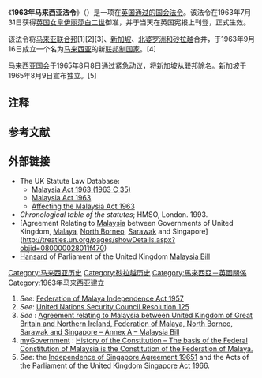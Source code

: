 《**1963年马来西亚法令**》（）是一项在[英国通过的](https://zh.wikipedia.org/wiki/英国 "wikilink")[国会法令](https://zh.wikipedia.org/wiki/国会法令 "wikilink")。该法令在1963年7月31日获得[英国女皇](../Page/英国君主.md "wikilink")[伊丽莎白二世](../Page/伊丽莎白二世.md "wikilink")御准，并于当天在英国宪报上刊登，正式生效。

该法令将[马来亚联合邦](../Page/马来亚联合邦.md "wikilink")\[1\]\[2\]\[3\]、[新加坡](../Page/新加坡.md "wikilink")、[北婆罗洲和](https://zh.wikipedia.org/wiki/沙巴 "wikilink")[砂拉越](../Page/砂拉越.md "wikilink")合并，于1963年9月16日成立一个名为[马来西亚](../Page/马来西亚.md "wikilink")的新[联邦制国家](https://zh.wikipedia.org/wiki/联邦制 "wikilink")。\[4\]

[马来西亚国会](../Page/马来西亚国会.md "wikilink")于1965年8月8日通过紧急动议，将新加坡从联邦除名。新加坡于1965年8月9日宣布独立。\[5\]

## 注释

## 参考文献

## 外部链接

  - The UK Statute Law Database:
      - [Malaysia Act 1963 (1963 C 35)](https://web.archive.org/web/20121114081253/http://www.legislation.gov.uk/ukpga/1963/35/pdfs/ukpga_19630035_en.pdf)
      - [Malaysia Act 1963](http://www.legislation.gov.uk/all?title=malaysia%20act)
      - [Affecting the Malaysia Act 1963](http://www.legislation.gov.uk/changes/affected/ukpga/1963/35)
  - *Chronological table of the statutes*; HMSO, London. 1993.
  - [Agreement Relating to [Malaysia](https://zh.wikipedia.org/wiki/Malaysia "wikilink") between Governments of United Kingdom, [Malaya](https://zh.wikipedia.org/wiki/Federation_of_Malaya "wikilink"), [North Borneo](https://zh.wikipedia.org/wiki/Crown_Colony_of_North_Borneo "wikilink"), [Sarawak](https://zh.wikipedia.org/wiki/Crown_Colony_of_Sarawak "wikilink") and Singapore](http://treaties.un.org/pages/showDetails.aspx?objid=080000028011f470)
  - [Hansard](https://zh.wikipedia.org/wiki/Hansard "wikilink") of Parliament of the United Kingdom [Malaysia Bill](http://hansard.millbanksystems.com/commons/1963/jul/19/malaysia-bill)

[Category:马来西亚历史](https://zh.wikipedia.org/wiki/Category:马来西亚历史 "wikilink") [Category:砂拉越历史](https://zh.wikipedia.org/wiki/Category:砂拉越历史 "wikilink") [Category:馬來西亞－英國關係](https://zh.wikipedia.org/wiki/Category:馬來西亞－英國關係 "wikilink") [Category:1963年马来西亚建立](https://zh.wikipedia.org/wiki/Category:1963年马来西亚建立 "wikilink")

1.  *See*: [Federation of Malaya Independence Act 1957](https://zh.wikipedia.org/wiki/Federation_of_Malaya_Independence_Act_1957 "wikilink")
2.  *See*: [United Nations Security Council Resolution 125](https://zh.wikipedia.org/wiki/United_Nations_Security_Council_Resolution_125 "wikilink")
3.  *See* : [Agreement relating to Malaysia between United Kingdom of Great Britain and Northern Ireland, Federation of Malaya, North Borneo, Sarawak and Singapore – Annex A – Malaysia Bill](https://zh.wikipedia.org/wiki/s:Agreement_relating_to_Malaysia_between_United_Kingdom_of_Great_Britain_and_Northern_Ireland,_Federation_of_Malaya,_North_Borneo,_Sarawak_and_Singapore/Annex_A "wikilink")
4.  [myGovernment](http://www.malaysia.gov.my) : [History of the Constitution – The basis of the Federal Constitution of Malaysia is the Constitution of the Federation of Malaya.](http://www.malaysia.gov.my/EN/Main/MsianGov/GovConstitution/HistoryConstitution/Pages/HistoryofConstitution.aspx)
5.  *See*: the [Independence of Singapore Agreement 1965](https://zh.wikipedia.org/wiki/Independence_of_Singapore_Agreement_1965 "wikilink")[1](http://treaties.un.org/doc/Publication/UNTS/Volume%20563/volume-563-I-8206-English.pdf) and the Acts of the Parliament of the United Kingdom [Singapore Act 1966](http://www.legislation.gov.uk/ukpga/1966/29/contents).